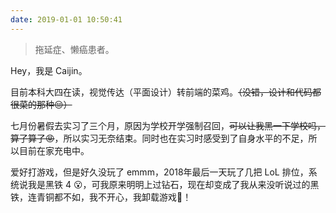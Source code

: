 ```yaml
---
date: 2019-01-01 10:50:41
---
```

> 拖延症、懒癌患者。

Hey，我是 Caijin。

目前本科大四在读，视觉传达（平面设计）转前端的菜鸡。~~（没错，设计和代码都很菜的那种😔）~~

七月份暑假去实习了三个月，原因为学校开学强制召回，~~可以让我黑一下学校吗，算了算了😡~~，所以实习无奈结束。同时也在实习时感受到了自身水平的不足，所以目前在家充电中。

爱好打游戏，但是好久没玩了 emmm，2018年最后一天玩了几把 LoL 排位，系统说我是黑铁 4 😮，可我原来明明上过钻石，现在却变成了我从来没听说过的黑铁，连青铜都不如，我不开心，我卸载游戏🤬！